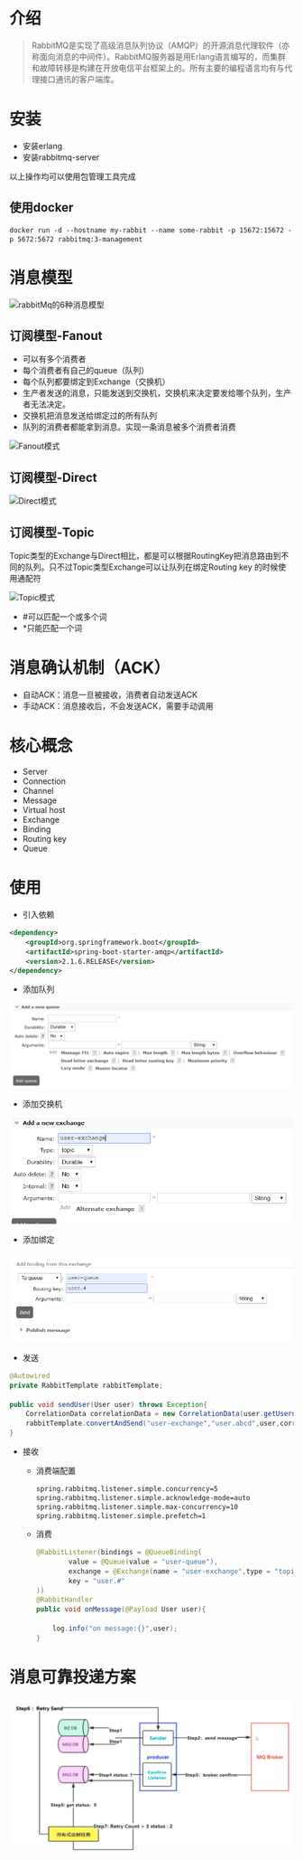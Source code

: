 
# 介绍

> RabbitMQ是实现了高级消息队列协议（AMQP）的开源消息代理软件（亦称面向消息的中间件）。RabbitMQ服务器是用Erlang语言编写的，而集群和故障转移是构建在开放电信平台框架上的。所有主要的编程语言均有与代理接口通讯的客户端库。

# 安装

- 安装erlang
- 安装rabbitmq-server

以上操作均可以使用包管理工具完成

## 使用docker

```shell
docker run -d --hostname my-rabbit --name some-rabbit -p 15672:15672 -p 5672:5672 rabbitmq:3-management
```

# 消息模型

![rabbitMq的6种消息模型](https://gitee.com/caffebabee/leyou/raw/master/day15-rabbitmq%E5%8F%8A%E6%95%B0%E6%8D%AE%E5%90%8C%E6%AD%A5/assets/1527068544487.png)

## 订阅模型-Fanout

- 可以有多个消费者
- 每个消费者有自己的queue（队列）
- 每个队列都要绑定到Exchange（交换机）
- 生产者发送的消息，只能发送到交换机，交换机来决定要发给哪个队列，生产者无法决定。
- 交换机把消息发送给绑定过的所有队列
- 队列的消费者都能拿到消息。实现一条消息被多个消费者消费

![Fanout模式](https://www.rabbitmq.com/img/tutorials/python-three-overall.png)

## 订阅模型-Direct

![Direct模式](https://gitee.com/caffebabee/leyou/raw/master/day15-rabbitmq%E5%8F%8A%E6%95%B0%E6%8D%AE%E5%90%8C%E6%AD%A5/assets/1532766437787.png)

## 订阅模型-Topic

Topic类型的Exchange与Direct相比，都是可以根据RoutingKey把消息路由到不同的队列。只不过Topic类型Exchange可以让队列在绑定Routing key 的时候使用通配符

![Topic模式](https://gitee.com/caffebabee/leyou/raw/master/day15-rabbitmq%E5%8F%8A%E6%95%B0%E6%8D%AE%E5%90%8C%E6%AD%A5/assets/1532766712166.png)

- #可以匹配一个或多个词
- *只能匹配一个词

# 消息确认机制（ACK）

- 自动ACK：消息一旦被接收，消费者自动发送ACK
- 手动ACK：消息接收后，不会发送ACK，需要手动调用

# 核心概念

- Server
- Connection
- Channel
- Message
- Virtual host
- Exchange
- Binding
- Routing key
- Queue

# 使用

- 引入依赖

```xml
<dependency>
    <groupId>org.springframework.boot</groupId>
    <artifactId>spring-boot-starter-amqp</artifactId>
    <version>2.1.6.RELEASE</version>
</dependency>
```

- 添加队列

![批注 2019-07-21 105204](/assets/批注%202019-07-21%20105204.png)

- 添加交换机

![批注 2019-07-21 105304](/assets/批注%202019-07-21%20105304.png)

- 添加绑定

![批注 2019-07-21 105352](/assets/批注%202019-07-21%20105352.png)

- 发送

```java
@Autowired
private RabbitTemplate rabbitTemplate;

public void sendUser(User user) throws Exception{
    CorrelationData correlationData = new CorrelationData(user.getUsername());
    rabbitTemplate.convertAndSend("user-exchange","user.abcd",user,correlationData);
}
```

- 接收

  - 消费端配置

    ```properties
    spring.rabbitmq.listener.simple.concurrency=5
    spring.rabbitmq.listener.simple.acknowledge-mode=auto
    spring.rabbitmq.listener.simple.max-concurrency=10
    spring.rabbitmq.listener.simple.prefetch=1
    ```

  - 消费

    ```java
    @RabbitListener(bindings = @QueueBinding(
            value = @Queue(value = "user-queue"),
            exchange = @Exchange(name = "user-exchange",type = "topic"),
            key = "user.#"
    ))
    @RabbitHandler
    public void onMessage(@Payload User user){

        log.info("on message:{}",user);
    }
    ```

# 消息可靠投递方案

![批注 2019-07-21 113405](/assets/批注%202019-07-21%20113405.png)
